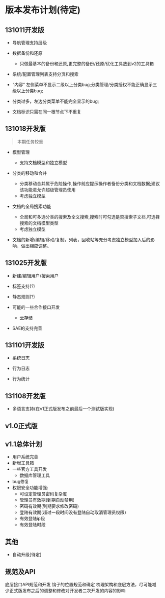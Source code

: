 版本发布计划(待定)
======================

131011开发版
-------------

+ 导航管理支持层级

+ 数据备份和还原
    - 只做最基本的备份和还原,更完整的备份/还原/优化工具放到v2的工具箱

+ 系统/配置管理列表支持分页和搜索

+ “内容” 左侧菜单不显示二级以上分类bug;分类管理/分类授权不能正确显示三级以上分类bug;

+ 分类过多，左边分类菜单不能完全显示的bug;

+ 文档标识只需在同一根节点下不重复

131018开发版
------------

> 本期任务较重

+ 模型管理
    - 支持文档模型和独立模型

+ 分类的移动和合并
    - 分类移动合并属于危险操作,操作前应提示操作者备份分类和文档数据;建议该功能进允许超级管理员使用
    - 考虑独立模型

+ 文档的全局搜索功能
    - 全局和可多选分类的搜索及全文搜索,搜索时可勾选是否搜索子文档,可选择搜索的文档模型类型
    - 考虑独立模型

+ 文档的新增/编辑/移动/复制，列表，回收站等充分考虑独立模型加入后的影响，做出相应调整。


131025开发版
------------

+ 新建/编辑用户/搜索用户
    
+ 标签支持(?)

+ 静态规则(?)

+ 可能的一些合作接口开发
    - 云存储

+ SAE的支持完善

131101开发版
-------------

+ 系统日志

+ 行为日志

+ 行为统计


131108开发版
--------------

+ 多语言支持(在v1正式版发布之前最后一个测试版实现)

v1.0正式版
---------

v1.1总体计划
---------

+ 用户系统完善
+ 新增工具箱
+ 一些官方工具开发
    - 数据库管理工具
+ bug修复
+ 权限安全功能增强:
    - 可设定管理员密码复杂度
    - 管理员有效期(到期自动禁用)
    - 密码有效期(到期要求修改密码)
    - 登陆有效期(超过一段时间没有登陆自动取消管理员权限)
    - 有效登陆ip段
    - 有效登陆时段




其他
----------

+ 自动升级[待定]


规范及API
------
底层接口API规范和开发
钩子的位置规范和确定
梳理架构和底层方法，尽可能减少正式版发布之后的调整和修改对开发者二次开发的内容的影响


